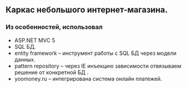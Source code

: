 ## Каркас небольшого интернет-магазина.   

### Из особенностей, использовал   
* ASP.NET MVC 5
* SQL БД.
* entity framework – инструмент работы с SQL БД через модели данных.
* pattern repository – через IE инъекцию зависимости отвязываем решение от конкретной БД .
* yoomoney.ru – интегрирована система онлайн платежей.
